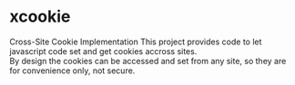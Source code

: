 # xcookie
Cross-Site Cookie Implementation
This project provides code to let javascript code set and get cookies accross sites.  
By design the cookies can be accessed and set from any site, so they are for convenience only, not secure.
